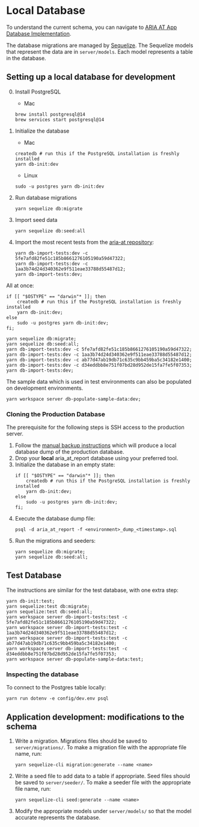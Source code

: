 # Local Database

To understand the current schema, you can navigate to [ARIA AT App Database Implementation](https://github.com/w3c/aria-at-app/wiki/ARIA-AT-App-Database-Implementation).

The database migrations are managed by [Sequelize](https://sequelize.org/). The Sequelize models that represent the data are in `server/models`. Each model represents a table in the database.

## Setting up a local database for development

0. Install PostgreSQL
    - Mac
    ```
    brew install postgresql@14
    brew services start postgresql@14
    ```

1. Initialize the database
    - Mac
    ```
    createdb # run this if the PostgreSQL installation is freshly installed
    yarn db-init:dev
    ```
    - Linux
    ```
    sudo -u postgres yarn db-init:dev
    ```
2. Run database migrations
    ```
    yarn sequelize db:migrate
    ```
3. Import seed data
    ```
    yarn sequelize db:seed:all
    ```
4. Import the most recent tests from the [aria-at repository](https://github.com/w3c/aria-at):
    ```
    yarn db-import-tests:dev -c 5fe7afd82fe51c185b8661276105190a59d47322;
    yarn db-import-tests:dev -c 1aa3b74d24d340362e9f511eae33788d55487d12;
    yarn db-import-tests:dev;
    ```

All at once:

```
if [[ "$OSTYPE" == "darwin"* ]]; then
    createdb # run this if the PostgreSQL installation is freshly installed
    yarn db-init:dev;
else
    sudo -u postgres yarn db-init:dev;
fi;

yarn sequelize db:migrate;
yarn sequelize db:seed:all;
yarn db-import-tests:dev -c 5fe7afd82fe51c185b8661276105190a59d47322;
yarn db-import-tests:dev -c 1aa3b74d24d340362e9f511eae33788d55487d12;
yarn db-import-tests:dev -c ab77d47ab19db71c635c9bb459ba5c34182e1400;
yarn db-import-tests:dev -c d34eddbb8e751f07bd28d952de15fa7fe5f07353;
yarn db-import-tests:dev;
```

The sample data which is used in test environments can also be populated on development environments.

```
yarn workspace server db-populate-sample-data:dev;
```

### Cloning the Production Database

The prerequisite for the following steps is SSH access to the production server.

1. Follow the [manual backup instructions](../deploy/README.md#manual-db-backup) which will produce a local database dump of the production database.
2. Drop your **local** aria_at_report database using your preferred tool.
3. Initialize the database in an empty state:
    ```
    if [[ "$OSTYPE" == "darwin"* ]]; then
        createdb # run this if the PostgreSQL installation is freshly installed
        yarn db-init:dev;
    else
        sudo -u postgres yarn db-init:dev;
    fi;
    ```
4. Execute the database dump file:
    ```
    psql -d aria_at_report -f <environment>_dump_<timestamp>.sql
    ```
5. Run the migrations and seeders:
    ```
    yarn sequelize db:migrate;
    yarn sequelize db:seed:all;
    ```

## Test Database

The instructions are similar for the test database, with one extra step:

```
yarn db-init:test;
yarn sequelize:test db:migrate;
yarn sequelize:test db:seed:all;
yarn workspace server db-import-tests:test -c 5fe7afd82fe51c185b8661276105190a59d47322;
yarn workspace server db-import-tests:test -c 1aa3b74d24d340362e9f511eae33788d55487d12;
yarn workspace server db-import-tests:test -c ab77d47ab19db71c635c9bb459ba5c34182e1400;
yarn workspace server db-import-tests:test -c d34eddbb8e751f07bd28d952de15fa7fe5f07353;
yarn workspace server db-populate-sample-data:test;
```

### Inspecting the database

To connect to the Postgres table locally:

```
yarn run dotenv -e config/dev.env psql
```

## Application development: modifications to the schema

1. Write a migration. Migrations files should be saved to `server/migrations/`. To make a migration file with the appropriate file name, run:
    ```
    yarn sequelize-cli migration:generate --name <name>
    ```
2. Write a seed file to add data to a table if appropriate. Seed files should be saved to `server/seeder/`. To make a seeder file with the appropriate file name, run:
    ```
    yarn sequelize-cli seed:generate --name <name>
    ```
3. Modify the appropriate models under `server/models/` so that the model accurate represents the database.
